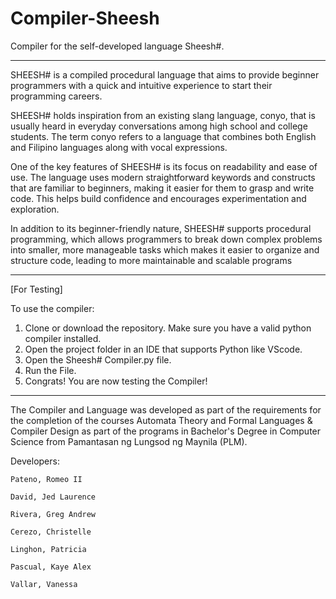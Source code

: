 # Compiler-Sheesh
Compiler for the self-developed language Sheesh#.

__________________________________________________________________________________
SHEESH# is a compiled procedural language that aims to provide beginner programmers with a quick and intuitive experience to start their programming careers. 

SHEESH# holds inspiration from an existing slang language, conyo, that is usually heard in everyday conversations among high school and college students. The term conyo refers to a language that combines both English and Filipino languages along with vocal expressions.

One of the key features of SHEESH# is its focus on readability and ease of use. The language uses modern straightforward keywords and constructs that are familiar to beginners, making it easier for them to grasp and write code. This helps build confidence and encourages experimentation and exploration. 

In addition to its beginner-friendly nature, SHEESH# supports procedural programming, which allows programmers to break down complex problems into smaller, more manageable tasks which makes it easier to organize and structure code, leading to more maintainable and scalable programs
___________________________________________________________________________________
[For Testing]

To use the compiler:
1. Clone or download the repository. Make sure you have a valid python compiler installed.
2. Open the project folder in an IDE that supports Python like VScode.
3. Open the Sheesh# Compiler.py file.
4. Run the File.
5. Congrats! You are now testing the Compiler!
___________________________________________________________________________________

The Compiler and Language was developed as part of the requirements for the completion of the courses
Automata Theory and Formal Languages & Compiler Design as part of the programs in Bachelor's Degree in Computer Science from Pamantasan ng Lungsod ng Maynila (PLM).



Developers: 

```
Pateno, Romeo II

David, Jed Laurence

Rivera, Greg Andrew

Cerezo, Christelle

Linghon, Patricia

Pascual, Kaye Alex

Vallar, Vanessa
```
